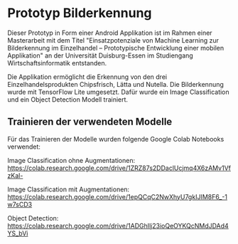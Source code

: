 # Prototyp Bilderkennung

Dieser Prototyp in Form einer Android Applikation ist im Rahmen einer Masterarbeit mit dem Titel "Einsatzpotenziale von Machine Learning zur Bilderkennung im Einzelhandel – Prototypische Entwicklung einer mobilen Applikation" an der Universität Duisburg-Essen im Studiengang Wirtschaftsinformatik entstanden.

Die Applikation ermöglicht die Erkennung von den drei Einzelhandelsprodukten Chipsfrisch, Lätta und Nutella.
Die Bilderkennung wurde mit TensorFlow Lite umgesetzt. Dafür wurde ein Image Classification und ein Object Detection Modell trainiert.

## Trainieren der verwendeten Modelle

Für das Trainieren der Modelle wurden folgende Google Colab Notebooks verwendet:

Image Classification ohne Augmentationen: https://colab.research.google.com/drive/1ZRZ87s2DDaclUcjmq4X6zAMv1VfzKal-

Image Classification mit Augmentationen: https://colab.research.google.com/drive/1epQCqC2NwXhyU7gkIJIM8F6_-1w7sCD3

Object Detection: https://colab.research.google.com/drive/1ADGhIlj23ioQeOYKQcNMdJDAd4YS_bVi
